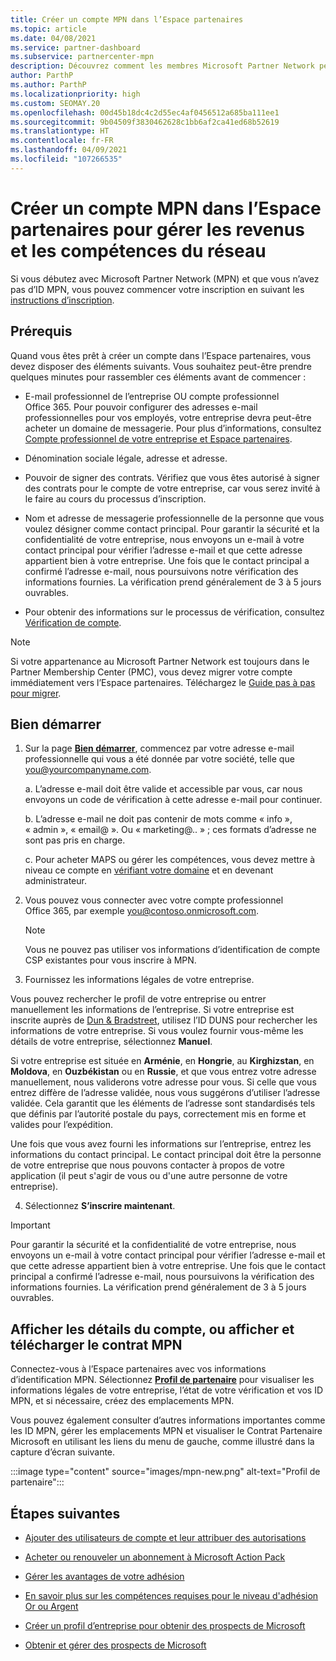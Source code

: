 ```yaml
---
title: Créer un compte MPN dans l’Espace partenaires
ms.topic: article
ms.date: 04/08/2021
ms.service: partner-dashboard
ms.subservice: partnercenter-mpn
description: Découvrez comment les membres Microsoft Partner Network peuvent créer un compte Espace partenaires pour gérer leurs revenus et leurs compétences du réseau.
author: ParthP
ms.author: ParthP
ms.localizationpriority: high
ms.custom: SEOMAY.20
ms.openlocfilehash: 00d45b18dc4c2d55ec4af0456512a685ba111ee1
ms.sourcegitcommit: 9b04509f3830462628c1bb6af2ca41ed68b52619
ms.translationtype: HT
ms.contentlocale: fr-FR
ms.lasthandoff: 04/09/2021
ms.locfileid: "107266535"
---
```

# <a name="create-an-mpn-account-in-partner-center-to-manage-network-benefits-and-competencies"></a>Créer un compte MPN dans l’Espace partenaires pour gérer les revenus et les compétences du réseau


Si vous débutez avec Microsoft Partner Network (MPN) et que vous n’avez pas d’ID MPN, vous pouvez commencer votre inscription en suivant les [instructions d’inscription](https://partner.microsoft.com/dashboard/account/v3/enrollment/introduction/partnership).

## <a name="prerequisites"></a>Prérequis 

Quand vous êtes prêt à créer un compte dans l’Espace partenaires, vous devez disposer des éléments suivants.  Vous souhaitez peut-être prendre quelques minutes pour rassembler ces éléments avant de commencer :

- E-mail professionnel de l’entreprise OU compte professionnel Office 365. Pour pouvoir configurer des adresses e-mail professionnelles pour vos employés, votre entreprise devra peut-être acheter un domaine de messagerie. Pour plus d’informations, consultez [Compte professionnel de votre entreprise et Espace partenaires](azure-active-directory-tenants-and-partner-center.md). 
 
- Dénomination sociale légale, adresse et adresse.

- Pouvoir de signer des contrats. Vérifiez que vous êtes autorisé à signer des contrats pour le compte de votre entreprise, car vous serez invité à le faire au cours du processus d’inscription.

- Nom et adresse de messagerie professionnelle de la personne que vous voulez désigner comme contact principal. Pour garantir la sécurité et la confidentialité de votre entreprise, nous envoyons un e-mail à votre contact principal pour vérifier l’adresse e-mail et que cette adresse appartient bien à votre entreprise. Une fois que le contact principal a confirmé l’adresse e-mail, nous poursuivons notre vérification des informations fournies. La vérification prend généralement de 3 à 5 jours ouvrables. 

- Pour obtenir des informations sur le processus de vérification, consultez [Vérification de compte](verification-responses.md).

>[!NOTE]
>Si votre appartenance au Microsoft Partner Network est toujours dans le Partner Membership Center (PMC), vous devez migrer votre compte immédiatement vers l’Espace partenaires. Téléchargez le [Guide pas à pas pour migrer](https://assetsprod.microsoft.com/mpn/migrate-pmc-pc-mpa-guide.pptx).

## <a name="get-started"></a>Bien démarrer

1. Sur la page [**Bien démarrer**](https://partner.microsoft.com/dashboard/account/v3/enrollment/introduction/partnership), commencez par votre adresse e-mail professionnelle qui vous a été donnée par votre société, telle que you@yourcompanyname.com.

 
    a.  L’adresse e-mail doit être valide et accessible par vous, car nous envoyons un code de vérification à cette adresse e-mail pour continuer.

    b.  L’adresse e-mail ne doit pas contenir de mots comme « info », « admin », « email@ ». Ou « marketing@.. » ; ces formats d’adresse ne sont pas pris en charge.

    c.  Pour acheter MAPS ou gérer les compétences, vous devez mettre à niveau ce compte en [vérifiant votre domaine](become-global-admin.md) et en devenant administrateur. 

2. Vous pouvez vous connecter avec votre compte professionnel Office 365, par exemple you@contoso.onmicrosoft.com.

   >[!NOTE]
   > Vous ne pouvez pas utiliser vos informations d’identification de compte CSP existantes pour vous inscrire à MPN.

3. Fournissez les informations légales de votre entreprise.

Vous pouvez rechercher le profil de votre entreprise ou entrer manuellement les informations de l’entreprise. Si votre entreprise est inscrite auprès de [Dun & Bradstreet](https://partner.microsoft.com/marketing/usisvshowcase/dunandbrad), utilisez l’ID DUNS pour rechercher les informations de votre entreprise. Si vous voulez fournir vous-même les détails de votre entreprise, sélectionnez **Manuel**.

Si votre entreprise est située en **Arménie**, en **Hongrie**, au **Kirghizstan**, en **Moldova**, en **Ouzbékistan** ou en **Russie**, et que vous entrez votre adresse manuellement, nous validerons votre adresse pour vous. Si celle que vous entrez diffère de l’adresse validée, nous vous suggérons d’utiliser l’adresse validée. Cela garantit que les éléments de l’adresse sont standardisés tels que définis par l’autorité postale du pays, correctement mis en forme et valides pour l’expédition.  

Une fois que vous avez fourni les informations sur l’entreprise, entrez les informations du contact principal. Le contact principal doit être la personne de votre entreprise que nous pouvons contacter à propos de votre application (il peut s'agir de vous ou d'une autre personne de votre entreprise).

4. Sélectionnez **S’inscrire maintenant**.

>[!IMPORTANT]
>Pour garantir la sécurité et la confidentialité de votre entreprise, nous envoyons un e-mail à votre contact principal pour vérifier l’adresse e-mail et que cette adresse appartient bien à votre entreprise. Une fois que le contact principal a confirmé l’adresse e-mail, nous poursuivons la vérification des informations fournies. La vérification prend généralement de 3 à 5 jours ouvrables. 

## <a name="how-to-view-account-details-or-view-and-download-the-mpn-agreement"></a>Afficher les détails du compte, ou afficher et télécharger le contrat MPN

Connectez-vous à l’Espace partenaires avec vos informations d’identification MPN. Sélectionnez [**Profil de partenaire**](https://partner.microsoft.com/pcv/accountsettings/connectedpartnerprofile) pour visualiser les informations légales de votre entreprise, l’état de votre vérification et vos ID MPN, et si nécessaire, créez des emplacements MPN. 

Vous pouvez également consulter d’autres informations importantes comme les ID MPN, gérer les emplacements MPN et visualiser le Contrat Partenaire Microsoft en utilisant les liens du menu de gauche, comme illustré dans la capture d’écran suivante.

:::image type="content" source="images/mpn-new.png" alt-text="Profil de partenaire":::


## <a name="next-steps"></a>Étapes suivantes

-  [Ajouter des utilisateurs de compte et leur attribuer des autorisations](create-user-accounts-and-set-permissions.md)

-  [Acheter ou renouveler un abonnement à Microsoft Action Pack](mpn-get-action-pack.md)

-  [Gérer les avantages de votre adhésion](manage-your-partner-network-benefits.md)

-  [En savoir plus sur les compétences requises pour le niveau d'adhésion Or ou Argent](https://partner.microsoft.com/membership/competencies)

-  [Créer un profil d’entreprise pour obtenir des prospects de Microsoft](create-a-marketing-profile.md)

-  [Obtenir et gérer des prospects de Microsoft](manage-leads.md)

